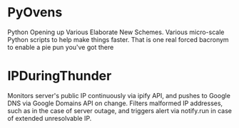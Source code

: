 # PyOvens
Python Opening up Various Elaborate New Schemes. Various micro-scale Python scripts to help make things faster. That is one real forced bacronym to enable a pie pun you've got there

# IPDuringThunder
Monitors server's public IP continuously via ipify API, and pushes to Google DNS via Google Domains API on change. Filters malformed IP addresses, such as in the case of server outage, and triggers alert via notify.run in case of extended unresolvable IP.

